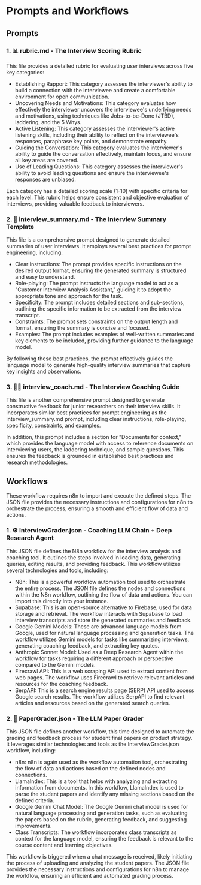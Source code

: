 # Prompts and Workflows

## Prompts

### 1. 📊 rubric.md - The Interview Scoring Rubric
This file provides a detailed rubric for evaluating user interviews across five key categories:

* Establishing Rapport: This category assesses the interviewer's ability to build a connection with the interviewee and create a comfortable environment for open communication.
* Uncovering Needs and Motivations: This category evaluates how effectively the interviewer uncovers the interviewee's underlying needs and motivations, using techniques like Jobs-to-be-Done (JTBD), laddering, and the 5 Whys.
* Active Listening: This category assesses the interviewer's active listening skills, including their ability to reflect on the interviewee's responses, paraphrase key points, and demonstrate empathy.
* Guiding the Conversation: This category evaluates the interviewer's ability to guide the conversation effectively, maintain focus, and ensure all key areas are covered.
* Use of Leading Questions: This category assesses the interviewer's ability to avoid leading questions and ensure the interviewee's responses are unbiased.

Each category has a detailed scoring scale (1-10) with specific criteria for each level. This rubric helps ensure consistent and objective evaluation of interviews, providing valuable feedback to interviewers.

### 2. 📝 interview_summary.md - The Interview Summary Template
This file is a comprehensive prompt designed to generate detailed summaries of user interviews. It employs several best practices for prompt engineering, including:

* Clear Instructions: The prompt provides specific instructions on the desired output format, ensuring the generated summary is structured and easy to understand.
* Role-playing: The prompt instructs the language model to act as a "Customer Interview Analysis Assistant," guiding it to adopt the appropriate tone and approach for the task.
* Specificity: The prompt includes detailed sections and sub-sections, outlining the specific information to be extracted from the interview transcript.
* Constraints: The prompt sets constraints on the output length and format, ensuring the summary is concise and focused.
* Examples: The prompt includes examples of well-written summaries and key elements to be included, providing further guidance to the language model.

By following these best practices, the prompt effectively guides the language model to generate high-quality interview summaries that capture key insights and observations.

### 3. 👩‍🏫 interview_coach.md - The Interview Coaching Guide
This file is another comprehensive prompt designed to generate constructive feedback for junior researchers on their interview skills. It incorporates similar best practices for prompt engineering as the interview_summary.md prompt, including clear instructions, role-playing, specificity, constraints, and examples.

In addition, this prompt includes a section for "Documents for context," which provides the language model with access to reference documents on interviewing users, the laddering technique, and sample questions. This ensures the feedback is grounded in established best practices and research methodologies.

## Workflows
These workflow requires n8n to import and execute the defined steps. The JSON file provides the necessary instructions and configurations for n8n to orchestrate the process, ensuring a smooth and efficient flow of data and actions.

### 1. ⚙️ InterviewGrader.json - Coaching LLM Chain + Deep Research Agent

This JSON file defines the N8n workflow for the interview analysis and coaching tool. It outlines the steps involved in loading data, generating queries, editing results, and providing feedback. This workflow utilizes several technologies and tools, including:

* N8n: This is a powerful workflow automation tool used to orchestrate the entire process. The JSON file defines the nodes and connections within the N8n workflow, outlining the flow of data and actions. You can import this directly into your instance.
* Supabase: This is an open-source alternative to Firebase, used for data storage and retrieval. The workflow interacts with Supabase to load interview transcripts and store the generated summaries and feedback.
* Google Gemini Models: These are advanced language models from Google, used for natural language processing and generation tasks. The workflow utilizes Gemini models for tasks like summarizing interviews, generating coaching feedback, and extracting key quotes.
* Anthropic Sonnet Model: Used as a Deep Research Agent within the workflow for tasks requiring a different approach or perspective compared to the Gemini models.
* Firecrawl API: This is a web scraping API used to extract content from web pages. The workflow uses Firecrawl to retrieve relevant articles and resources for the coaching feedback.
* SerpAPI: This is a search engine results page (SERP) API used to access Google search results. The workflow utilizes SerpAPI to find relevant articles and resources based on the generated search queries.
 

### 2. 📄 PaperGrader.json - The LLM Paper Grader

This JSON file defines another workflow, this time designed to automate the grading and feedback process for student final papers on product strategy. It leverages similar technologies and tools as the InterviewGrader.json workflow, including:

* n8n: n8n is again used as the workflow automation tool, orchestrating the flow of data and actions based on the defined nodes and connections.
* LlamaIndex: This is a tool that helps with analyzing and extracting information from documents. In this workflow, LlamaIndex is used to parse the student papers and identify any missing sections based on the defined criteria.
* Google Gemini Chat Model: The Google Gemini chat model is used for natural language processing and generation tasks, such as evaluating the papers based on the rubric, generating feedback, and suggesting improvements.
* Class Transcripts: The workflow incorporates class transcripts as context for the language model, ensuring the feedback is relevant to the course content and learning objectives.

This workflow is triggered when a chat message is received, likely initiating the process of uploading and analyzing the student papers. The JSON file provides the necessary instructions and configurations for n8n to manage the workflow, ensuring an efficient and automated grading process.
